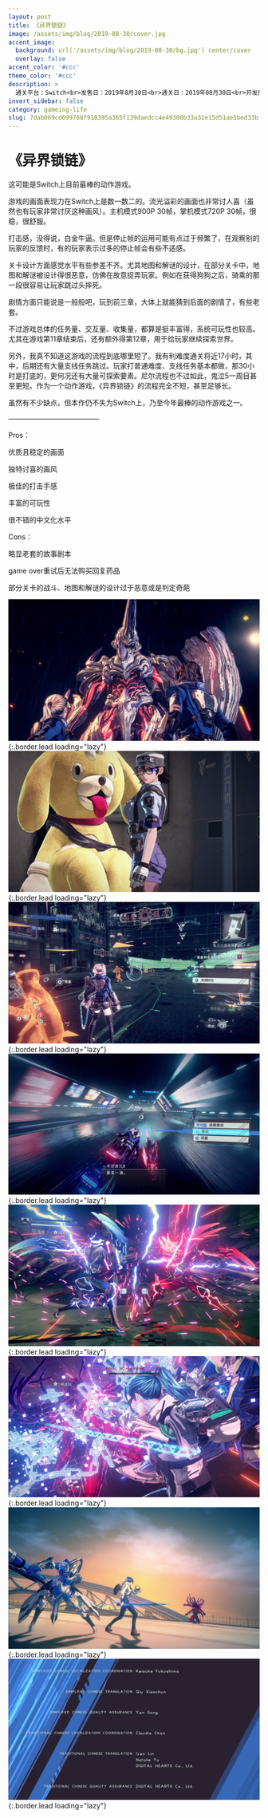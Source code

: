 ```yaml
---
layout: post
title: 《异界锁链》
image: /assets/img/blog/2019-08-30/cover.jpg
accent_image: 
  background: url('/assets/img/blog/2019-08-30/bg.jpg') center/cover
  overlay: false
accent_color: '#ccc'
theme_color: '#ccc'
description: >
  通关平台：Switch<br>发售日：2019年8月30日<br>通关日：2019年08月30日<br>开发商：白金工作室<br>发行商：Nintendo
invert_sidebar: false
category: gameing-life
slug: 7dab069cd699768f918395a365f139daedcc4e49300b33a31e15d51ae5bed33b
---
```


# 《异界锁链》

这可能是Switch上目前最棒的动作游戏。

游戏的画面表现力在Switch上是数一数二的。流光溢彩的画面也非常讨人喜（虽然也有玩家非常讨厌这种画风）。主机模式900P 30帧，掌机模式720P 30帧，很稳，很舒服。

打击感，没得说，白金牛逼。但是停止帧的运用可能有点过于频繁了，在观察别的玩家的反馈时，有的玩家表示过多的停止帧会有些不适感。

关卡设计方面感觉水平有些参差不齐。尤其地图和解谜的设计，在部分关卡中，地图和解谜被设计得很恶意，仿佛在故意捉弄玩家。例如在获得狗狗之后，骑乘的那一段很容易让玩家跳过头摔死。

剧情方面只能说是一般般吧，玩到前三章，大体上就能猜到后面的剧情了，有些老套。

不过游戏总体的任务量、交互量、收集量，都算是挺丰富得，系统可玩性也较高。尤其在游戏第11章结束后，还有额外得第12章，用于给玩家继续探索世界。

另外，我真不知道这游戏的流程到底哪里短了。我有利难度通关将近17小时，其中，后期还有大量支线任务跳过。玩家打普通难度、支线任务基本都做，那30小时是打底的，更何况还有大量可探索要素。尼尔流程也不过如此，鬼泣5一周目甚至更短。作为一个动作游戏，《异界锁链》的流程完全不短，甚至足够长。

虽然有不少缺点，但本作仍不失为Switch上，乃至今年最棒的动作游戏之一。

—————————————

Pros：

优质且稳定的画面

独特讨喜的画风

极佳的打击手感

丰富的可玩性

很不错的中文化水平

Cons：

略显老套的故事剧本

game over重试后无法购买回复药品

部分关卡的战斗、地图和解谜的设计过于恶意或是判定奇葩

![](/assets/img/blog/2019-08-30/1.jpg){:.border.lead loading="lazy"}
![](/assets/img/blog/2019-08-30/2.jpg){:.border.lead loading="lazy"}
![](/assets/img/blog/2019-08-30/3.jpg){:.border.lead loading="lazy"}
![](/assets/img/blog/2019-08-30/4.jpg){:.border.lead loading="lazy"}
![](/assets/img/blog/2019-08-30/5.jpg){:.border.lead loading="lazy"}
![](/assets/img/blog/2019-08-30/6.jpg){:.border.lead loading="lazy"}
![](/assets/img/blog/2019-08-30/7.jpg){:.border.lead loading="lazy"}
![](/assets/img/blog/2019-08-30/8.jpg){:.border.lead loading="lazy"}

